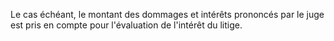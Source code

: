 Le cas échéant, le montant des dommages et intérêts prononcés par le juge est pris en compte pour l'évaluation de l'intérêt du litige.
